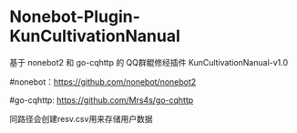 # Nonebot-Plugin-KunCultivationNanual
基于 nonebot2 和 go-cqhttp 的 QQ群鲲修经插件 KunCultivationNanual-v1.0

#nonebot：https://github.com/nonebot/nonebot2

#go-cqhttp: https://github.com/Mrs4s/go-cqhttp

同路径会创建resv.csv用来存储用户数据
